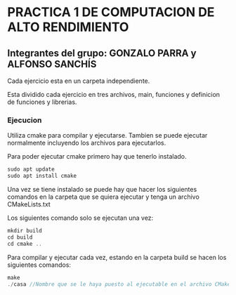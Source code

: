 # PRACTICA 1 DE COMPUTACION DE ALTO RENDIMIENTO
## Integrantes del grupo: GONZALO PARRA y ALFONSO SANCHÍS

Cada ejercicio esta en un carpeta independiente.

Esta dividido cada ejercicio en tres archivos, main, funciones y definicion de funciones y librerias.

### Ejecucion

Utiliza cmake para compilar y ejecutarse.
Tambien se puede ejecutar normalmente incluyendo los archivos para ejecutarlos.

Para poder ejecutar cmake primero hay que tenerlo instalado.

```c
sudo apt update
sudo apt install cmake
```
Una vez se tiene instalado se puede hay que hacer los siguientes comandos en la carpeta que se quiera ejecutar y tenga un archivo CMakeLists.txt

Los siguientes comando solo se ejecutan una vez:
```c
mkdir build
cd build
cd cmake ..
```
Para compilar y ejecutar cada vez, estando en la carpeta build se hacen los siguientes comandos:
```c
make
./casa //Nombre que se le haya puesto al ejecutable en el archivo CMakeLists.txt, en mi caso es 'casa'
```


